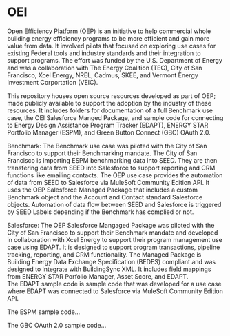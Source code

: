 # OEI
Open Efficiency Platform (OEP) is an initiative to help commercial whole building energy efficiency programs to be more efficient and gain more value from data. It involved pilots that focused on exploring use cases for existing Federal tools and industry standards and their integration to support programs. The effort was funded by the U.S. Department of Energy and was a collaboration with The Energy Coalition (TEC), City of San Francisco, Xcel Energy, NREL, Cadmus, SKEE, and Vermont Energy Investment Corportation (VEIC).

This repository houses open source resources developed as part of OEP; made publicly available to support the adoption by the industry of these resources. It includes folders for documentation of a full Benchmark use case, the OEI Salesforce Manged Package, and sample code for connecting to Energy Design Assistance Program Tracker (EDAPT), ENERGY STAR Portfolio Manager (ESPM), and Green Button Connect (GBC) OAuth 2.0.   

Benchmark: The Benchmark use case was piloted with the City of San Francisco to support their Benchmarking mandate. The City of San Francisco is importing ESPM benchmarking data into SEED. They are then transfering data from SEED into Salesforce to support reporting and CRM functions like emailing contacts. The OEP use case provides the automation of data from SEED to Salesforce via MuleSoft Community Edition API. It uses the OEP Salesforce Managed Package that includes a custom Benchmark object and the Account and Contact standard Salesforce objects. Automation of data flow between SEED and Salesforce is triggered by SEED Labels depending if the Benchmark has complied or not. 

Salesforce: The OEP Salesforce Mangaged Package was piloted with the City of San Francisco to support their Benchmark mandate and developed in collaboration with Xcel Energy to support their program management use case using EDAPT. It is designed to support program transactions, pipeline tracking, reporting, and CRM functionality. The Managed Package is Building Energy Data Exchange Specification (BEDES) compliant and was designed to integrate with BuildingSync XML. It includes field mappings from ENERGY STAR Porfolio Manager, Asset Score, and EDAPT.  
The EDAPT sample code is sample code that was developed for a use case where EDAPT was connected to Salesforce via MuleSoft Community Edition API. 

The ESPM sample code...

The GBC OAuth 2.0 sample code...
